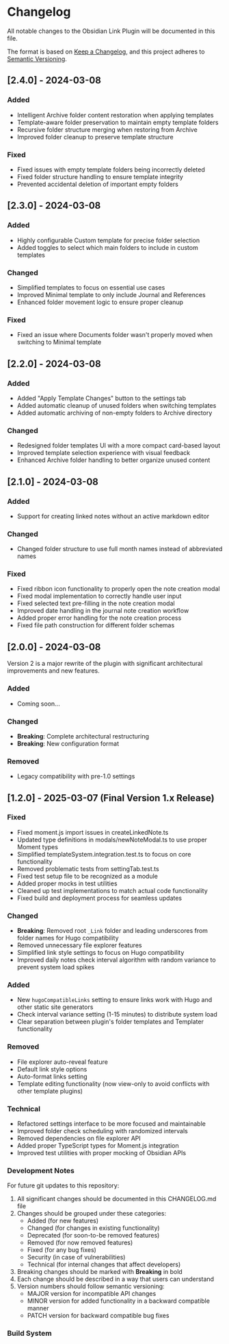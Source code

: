 # Changelog

All notable changes to the Obsidian Link Plugin will be documented in this file.

The format is based on [Keep a Changelog](https://keepachangelog.com/en/1.0.0/),
and this project adheres to [Semantic Versioning](https://semver.org/spec/v2.0.0.html).

## [2.4.0] - 2024-03-08

### Added

- Intelligent Archive folder content restoration when applying templates
- Template-aware folder preservation to maintain empty template folders
- Recursive folder structure merging when restoring from Archive
- Improved folder cleanup to preserve template structure

### Fixed

- Fixed issues with empty template folders being incorrectly deleted
- Fixed folder structure handling to ensure template integrity
- Prevented accidental deletion of important empty folders

## [2.3.0] - 2024-03-08

### Added

- Highly configurable Custom template for precise folder selection
- Added toggles to select which main folders to include in custom templates

### Changed

- Simplified templates to focus on essential use cases
- Improved Minimal template to only include Journal and References
- Enhanced folder movement logic to ensure proper cleanup

### Fixed

- Fixed an issue where Documents folder wasn't properly moved when switching to Minimal template

## [2.2.0] - 2024-03-08

### Added

- Added "Apply Template Changes" button to the settings tab
- Added automatic cleanup of unused folders when switching templates
- Added automatic archiving of non-empty folders to Archive directory

### Changed

- Redesigned folder templates UI with a more compact card-based layout
- Improved template selection experience with visual feedback
- Enhanced Archive folder handling to better organize unused content

## [2.1.0] - 2024-03-08

### Added

- Support for creating linked notes without an active markdown editor

### Changed

- Changed folder structure to use full month names instead of abbreviated names

### Fixed

- Fixed ribbon icon functionality to properly open the note creation modal
- Fixed modal implementation to correctly handle user input
- Fixed selected text pre-filling in the note creation modal
- Improved date handling in the journal note creation workflow
- Added proper error handling for the note creation process
- Fixed file path construction for different folder schemas

## [2.0.0] - 2024-03-08

Version 2 is a major rewrite of the plugin with significant architectural improvements and new features.

### Added

- Coming soon...

### Changed

- **Breaking**: Complete architectural restructuring
- **Breaking**: New configuration format

### Removed

- Legacy compatibility with pre-1.0 settings

## [1.2.0] - 2025-03-07 (Final Version 1.x Release)

### Fixed

- Fixed moment.js import issues in createLinkedNote.ts
- Updated type definitions in modals/newNoteModal.ts to use proper Moment types
- Simplified templateSystem.integration.test.ts to focus on core functionality
- Removed problematic tests from settingTab.test.ts
- Fixed test setup file to be recognized as a module
- Added proper mocks in test utilities
- Cleaned up test implementations to match actual code functionality
- Fixed build and deployment process for seamless updates

### Changed

- **Breaking**: Removed root `_Link` folder and leading underscores from folder names for Hugo compatibility
- Removed unnecessary file explorer features
- Simplified link style settings to focus on Hugo compatibility
- Improved daily notes check interval algorithm with random variance to prevent system load spikes

### Added

- New `hugoCompatibleLinks` setting to ensure links work with Hugo and other static site generators
- Check interval variance setting (1-15 minutes) to distribute system load
- Clear separation between plugin's folder templates and Templater functionality

### Removed

- File explorer auto-reveal feature
- Default link style options
- Auto-format links setting
- Template editing functionality (now view-only to avoid conflicts with other template plugins)

### Technical

- Refactored settings interface to be more focused and maintainable
- Improved folder check scheduling with randomized intervals
- Removed dependencies on file explorer API
- Added proper TypeScript types for Moment.js integration
- Improved test utilities with proper mocking of Obsidian APIs

### Development Notes

For future git updates to this repository:

1. All significant changes should be documented in this CHANGELOG.md file
2. Changes should be grouped under these categories:
   - Added (for new features)
   - Changed (for changes in existing functionality)
   - Deprecated (for soon-to-be removed features)
   - Removed (for now removed features)
   - Fixed (for any bug fixes)
   - Security (in case of vulnerabilities)
   - Technical (for internal changes that affect developers)
3. Breaking changes should be marked with **Breaking** in bold
4. Each change should be described in a way that users can understand
5. Version numbers should follow semantic versioning:
   - MAJOR version for incompatible API changes
   - MINOR version for added functionality in a backward compatible manner
   - PATCH version for backward compatible bug fixes

### Build System

